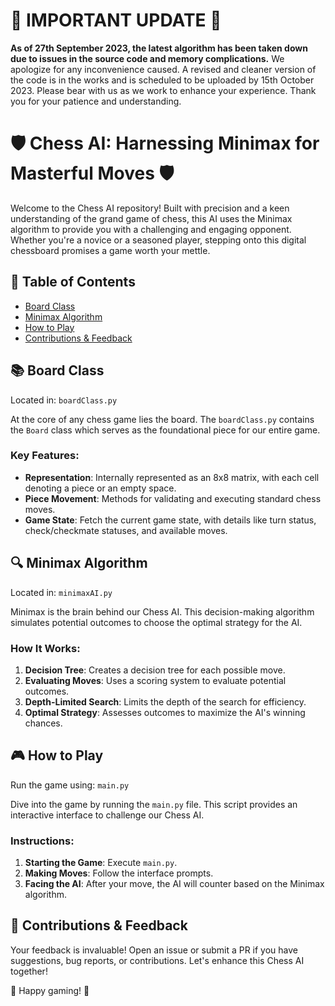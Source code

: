 # 🚨 IMPORTANT UPDATE 🚨
**As of 27th September 2023, the latest algorithm has been taken down due to issues in the source code and memory complications.** We apologize for any inconvenience caused. A revised and cleaner version of the code is in the works and is scheduled to be uploaded by 15th October 2023. Please bear with us as we work to enhance your experience. Thank you for your patience and understanding.


# 🛡️ Chess AI: Harnessing Minimax for Masterful Moves 🛡️

Welcome to the Chess AI repository! Built with precision and a keen understanding of the grand game of chess, this AI uses the Minimax algorithm to provide you with a challenging and engaging opponent. Whether you're a novice or a seasoned player, stepping onto this digital chessboard promises a game worth your mettle.

## 📖 Table of Contents
- [Board Class](#board-class)
- [Minimax Algorithm](#minimax-algorithm)
- [How to Play](#how-to-play)
- [Contributions & Feedback](#contributions--feedback)

## 📚 Board Class
Located in: `boardClass.py`

At the core of any chess game lies the board. The `boardClass.py` contains the `Board` class which serves as the foundational piece for our entire game.

### Key Features:

- **Representation**: Internally represented as an 8x8 matrix, with each cell denoting a piece or an empty space.
- **Piece Movement**: Methods for validating and executing standard chess moves.
- **Game State**: Fetch the current game state, with details like turn status, check/checkmate statuses, and available moves.

## 🔍 Minimax Algorithm
Located in: `minimaxAI.py`

Minimax is the brain behind our Chess AI. This decision-making algorithm simulates potential outcomes to choose the optimal strategy for the AI.

### How It Works:

1. **Decision Tree**: Creates a decision tree for each possible move.
2. **Evaluating Moves**: Uses a scoring system to evaluate potential outcomes.
3. **Depth-Limited Search**: Limits the depth of the search for efficiency.
4. **Optimal Strategy**: Assesses outcomes to maximize the AI's winning chances.

## 🎮 How to Play
Run the game using: `main.py`

Dive into the game by running the `main.py` file. This script provides an interactive interface to challenge our Chess AI.

### Instructions:

1. **Starting the Game**: Execute `main.py`.
2. **Making Moves**: Follow the interface prompts.
3. **Facing the AI**: After your move, the AI will counter based on the Minimax algorithm.

## 💌 Contributions & Feedback

Your feedback is invaluable! Open an issue or submit a PR if you have suggestions, bug reports, or contributions. Let's enhance this Chess AI together!

🎉 Happy gaming! 🎉
